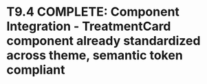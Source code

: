 # T9.4 COMPLETE: Component Integration - TreatmentCard component already standardized across theme, semantic token compliant
